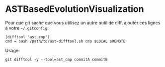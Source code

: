 # ASTBasedEvolutionVisualization


Pour que git sache que vous utilisez un autre outil de diff, ajouter ces lignes à votre `~/.gitconfig`:

    [difftool "ast_cmp"]
    cmd = bash /path/to/ast-difftool.sh cmp $LOCAL $REMOTE   


Usage:

    git difftool -y --tool=ast_cmp commitA commitB
